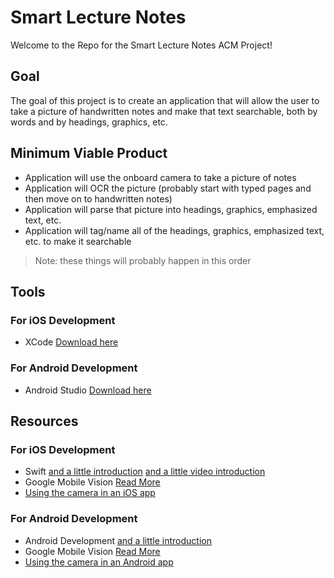 # Smart Lecture Notes
Welcome to the Repo for the Smart Lecture Notes ACM Project!

## Goal
The goal of this project is to create an application that will allow the user to take a picture of handwritten notes and make that text searchable, both by words and by headings, graphics, etc.

## Minimum Viable Product
- Application will use the onboard camera to take a picture of notes
- Application will OCR the picture (probably start with typed pages and then move on to handwritten notes)
- Application will parse that picture into headings, graphics, emphasized text, etc.
- Application will tag/name all of the headings, graphics, emphasized text, etc. to make it searchable
> Note: these things will probably happen in this order

## Tools
### For iOS Development
- XCode [Download here](https://developer.apple.com/xcode/)
### For Android Development
- Android Studio [Download here](https://developer.android.com/studio/?gclid=Cj0KCQiAheXiBRD-ARIsAODSpWMtnTBZzuQ7cvWkhO41jAnYb0yHR1qYPky0OviE6CnSgzSxytjidAEaAkw5EALw_wcB)

## Resources
### For iOS Development
- Swift [and a little introduction](https://developer.apple.com/library/archive/referencelibrary/GettingStarted/DevelopiOSAppsSwift/) [and a little video introduction](https://www.youtube.com/watch?v=5b91dFhZz0g)
- Google Mobile Vision [Read More](https://developers.google.com/vision/ios/getting-started)
- [Using the camera in an iOS app](https://www.appcoda.com/ios-programming-camera-iphone-app/)
### For Android Development
- Android Development [and a little introduction](https://developer.android.com/training/basics/firstapp/)
- Google Mobile Vision [Read More](https://developers.google.com/vision/android/getting-started)
- [Using the camera in an Android app](https://developer.android.com/training/camera/)

